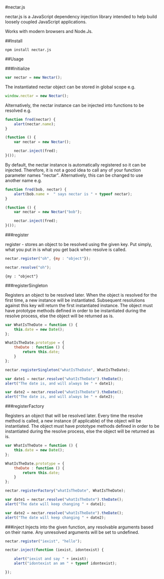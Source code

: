 #nectar.js

nectar.js is a JavaScript dependency injection library intended to help build loosely coupled
JavaScript applications.

Works with modern browsers and Node.Js.

##Install
```
npm install nectar.js
```

##Usage

###Initialize
```js
var nectar = new Nectar();
```

The instantiated nectar object can be stored in global scope e.g.

```js
window.nectar = new Nectar();
```

Alternatively, the nectar instance can be injected into functions to be resolved e.g.
```js
function fred(nectar) {
    alert(nectar.name);
}

(function () {
    var nectar = new Nectar();

    nectar.inject(fred);
}());
```

By default, the nectar instance is automatically registered so it can be injected. Therefore, it is not
a good idea to call any of your function parameter names "nectar". Alternatively, this can be changed
to use another name e.g.

```js
function fred(bob, nectar) {
    alert(bob.name +  " says nectar is " + typeof nectar);
}

(function () {
    var nectar = new Nectar("bob");

    nectar.inject(fred);
}());
```


###register

register - stores an object to be resolved using the given key. Put simply, what you put in is what you get back
when resolve is called.

```js
nectar.register("oh", {my : "object"});

nectar.resolve("oh");
```

```
{my : "object"}
```

###registerSingleton

Registers an object to be resolved later. When the object is resolved for the
first time, a new instance will be instantiated. Subsequent resolutions against
this key will return the first instantiated instance. The object must have
prototype methods defined in order to be instantiated during the resolve process, else the
object will be returned as is.

```js
var WhatIsTheDate = function () {
    this.date = new Date();
};

WhatIsTheDate.prototype = {
    theDate : function () {
        return this.date;
    }
};

nectar.registerSingleton("whatIsTheDate", WhatIsTheDate);

var date1 = nectar.resolve("whatIsTheDate").theDate();
alert("The date is, and will always be " + date1);

var date2 = nectar.resolve("whatIsTheDate").theDate();
alert("The date is, and will always be " + date2);
```

###registerFactory

Registers an object that will be resolved later. Every time the resolve method
is called, a new instance (if applicable) of the object will be instantiated. The object must have
prototype methods defined in order to be instantiated during the resolve process, else the
object will be returned as is.

```js
var WhatIsTheDate = function () {
    this.date = new Date();
};

WhatIsTheDate.prototype = {
    theDate : function () {
        return this.date;
    }
};

nectar.registerFactory("whatIsTheDate", WhatIsTheDate);

var date1 = nectar.resolve("whatIsTheDate").theDate();
alert("The date will keep changing " + date1);

var date2 = nectar.resolve("whatIsTheDate").theDate();
alert("The date will keep changing " + date2);
```

###inject
Injects into the given function, any resolvable arguments based on their name. Any unresolved
arguments will be set to undefined.

```js
nectar.register("iexist", "hello");

nectar.inject(function (iexist, idontexist) {

    alert("iexist and say " + iexist);
    alert("idontexist an am " + typeof idontexist);

});

```